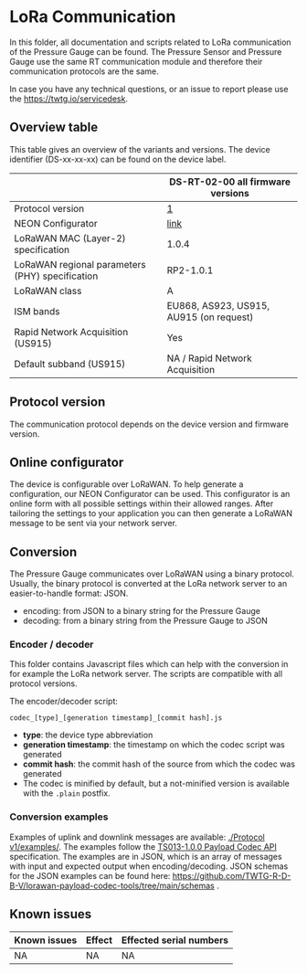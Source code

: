 # LoRa Communication

In this folder, all documentation and scripts related to LoRa communication of the Pressure Gauge can be found.
The Pressure Sensor and Pressure Gauge use the same RT communication module and therefore their communication protocols are the same.

In case you have any technical questions, or an issue to report please use the https://twtg.io/servicedesk.

## Overview table

This table gives an overview of the variants and versions.
The device identifier (DS-xx-xx-xx) can be found on the device label.

|                                                 | DS-RT-02-00 all firmware versions                       |
| ----------------------------------------------- | --------------------------------------------------------|
| Protocol version                                | [1](./Protocol%20v1/)                                   |
| NEON Configurator                               | [link](https://neon-configurator.twtg.io/neon/pg/v1/)   |
| LoRaWAN MAC (Layer-2) specification             | 1.0.4                                                   |
| LoRaWAN regional parameters (PHY) specification | RP2-1.0.1                                               |
| LoRaWAN class                                   | A                                                       |
| ISM bands                                       | EU868, AS923, US915, AU915 (on request)                 |
| Rapid Network Acquisition (US915)               | Yes                                                     |
| Default subband (US915)                         | NA / Rapid Network Acquisition                          |

## Protocol version

The communication protocol depends on the device version and firmware version.

## Online configurator

The device is configurable over LoRaWAN.
To help generate a configuration, our NEON Configurator can be used.
This configurator is an online form with all possible settings within their allowed ranges.
After tailoring the settings to your application you can then generate a LoRaWAN message to be sent via your network server.

## Conversion

The Pressure Gauge communicates over LoRaWAN using a binary protocol.
Usually, the binary protocol is converted at the LoRa network server to an easier-to-handle format: JSON.

- encoding: from JSON to a binary string for the Pressure Gauge
- decoding: from a binary string from the Pressure Gauge to JSON

### Encoder / decoder

This folder contains Javascript files which can help with the conversion in for example the LoRa network server.
The scripts are compatible with all protocol versions.

The encoder/decoder script:

    codec_[type]_[generation timestamp]_[commit hash].js

- **type**: the device type abbreviation
- **generation timestamp**: the timestamp on which the codec script was generated
- **commit hash**: the commit hash of the source from which the codec was generated
- The codec is minified by default, but a not-minified version is available with the `.plain` postfix.

### Conversion examples

Examples of uplink and downlink messages are available: [./Protocol v1/examples/](./Protocol%20v1/examples/).
The examples follow the [TS013-1.0.0 Payload Codec API](https://resources.lora-alliance.org/technical-specifications/ts013-1-0-0-payload-codec-api) specification.
The examples are in JSON, which is an array of messages with input and expected output when encoding/decoding.
JSON schemas for the JSON examples can be found here: https://github.com/TWTG-R-D-B-V/lorawan-payload-codec-tools/tree/main/schemas .

## Known issues

| Known issues | Effect | Effected serial numbers |
| ------------ | ------ | ----------------------- |
| NA           | NA     | NA                      |
